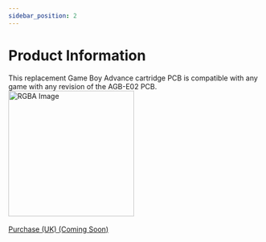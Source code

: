 ```yaml
---
sidebar_position: 2
---
```


# Product Information

This replacement Game Boy Advance cartridge PCB is compatible with any game with any revision of the AGB-E02 PCB. 
<img src="https://lh5.googleusercontent.com/WH8ntCTV3gY9QhWseSmbPTtONvrANCoM99KdJj1np5zvNyvQ4kK0wDI70nS17LzzA8ZjL2053Nl-SIVg4zH8BzaR2hDjXrxT5XEvqQ7aK2OsCZmIbhk8wrCn0rg3BsWy2w=w1280" alt="RGBA Image" width="250" />
<br></br>
 <a href="" class="button button--secondary" target="blank">Purchase (UK) (Coming Soon)</a>

